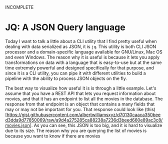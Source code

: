 INCOMPLETE

# JQ: A JSON Query language

Today I want to talk a little about a CLI utility that I find pretty useful when dealing with data serialized as JSON, it is `jq`. This utility is both CLI JSON processor and a domain-specific language available for GNU/Linux, Mac OS and even Windows. The reason why it is useful is because it lets you apply transformations on data with a language that is easy-to-use but at the same time extremely powerful and designed specifically for that purpose, and since it is a CLI utility, you can pipe it with different utilities to build a pipeline with the ability to process JSON objects on the fly.

The best way to visualize how useful it is is through a little example. Let's assume that you have a REST API that lets you request information about movies, and that it has an endpoint to list all the movies in the database. The response from that endpoint is an object that contains a many fields that may or may not be important for you. That response could look like (this)[https://gist.githubusercontent.com/albertwilliamsxyz/d70130caaca350beed3dda9d77850069/raw/a9d4a275285ca88238a7236d3beed660e89ac3c8/movies.json]. As you can see, this JSON is too big, and it is hard to visualize due to its size. The reason why you are querying the list of movies is because you want to know if there are movies

